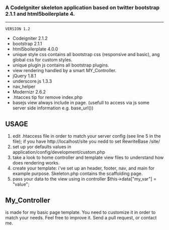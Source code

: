 ### A CodeIgniter skeleton application based on twitter bootstrap 2.1.1 and html5boilerplate 4.
---------------------------------------------------
	VERSION 1.2

* Codeigniter 2.1.2
* bootstrap 2.1.1
* html5boilerplate 4.0.0
* unique style css contains all bootstrap css (responsive and basic), ang global css for custom styles.
* unique plugin js contains all bootstrap plugins.
* view rendering handled by a smart MY_Controller.
* jQuery 1.8.1
* underscore.js 1.3.3
* nav_helper
* Modernizr 2.6.2
* .htacces tip for remove index.php
* basejs view always include in page. (usefull to access via js some server side information e.g. base_url())

USAGE
-------------------
1. edit .htaccess file in order to match your server config (see line 5 in the file);
	if you have http://localhost/site you nedd to set RewriteBase /site/
2. set up yor defaults values in application/config/development/custom.php
3. take a look to home controller and template view files to understand how does rendering works.
4. create your template: i've set up an header, footer, nav, and main for example purpose. Skeleton.php contains the scaffolding page.
5. pass your data to the view using in controller $this->data["my_var"] = "value";

My_Controller
------------------- 
is made for my basic page template.
You need to customize it in order to match your needs.
Feel free to improve it.
Send a pull request, or contact me.
